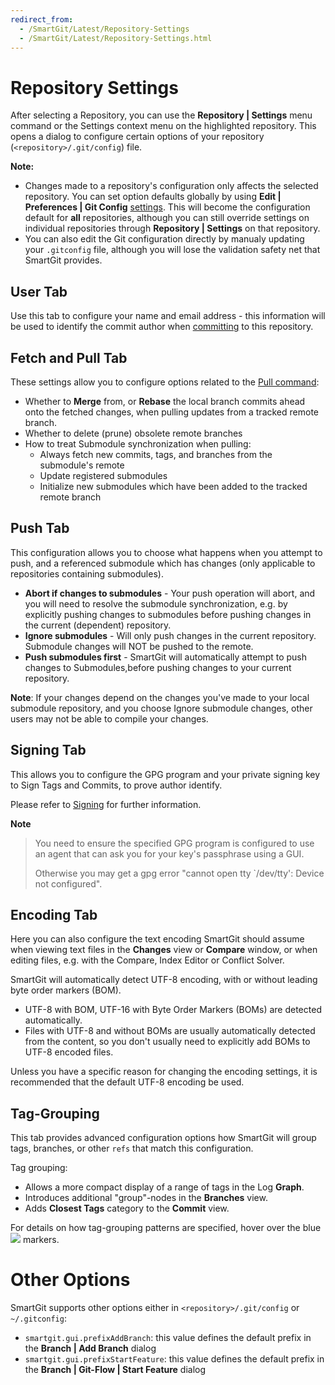 ```yaml
---
redirect_from:
  - /SmartGit/Latest/Repository-Settings
  - /SmartGit/Latest/Repository-Settings.html
---
```


# Repository Settings

After selecting a Repository, you can use the **Repository \| Settings** menu command or the Settings context menu on the highlighted repository. This opens a dialog to configure certain options of your repository (`<repository>/.git/config`) file.

**Note:**

- Changes made to a repository's configuration only affects the selected repository. You can set option defaults globally by using **Edit \| Preferences \| Git Config** [settings](../Preferences/Commands.md#git-config). This will become the configuration default for **all** repositories, although you can still override settings on individual repositories through **Repository \| Settings** on that repository.
- You can also edit the Git configuration directly by manualy updating your `.gitconfig` file, although you will lose the validation safety net that SmartGit provides.

## User Tab

Use this tab to configure your name and email address - this information will be used to identify the commit author when [committing](../Local-Operations-on-the-Working-Tree.md#commit) to this repository.

## Fetch and Pull Tab

These settings allow you to configure options related to the [Pull command](../Repository/Synchronizing-with-Remote-Repositories.md#pull):

- Whether to **Merge** from, or **Rebase** the local branch commits ahead onto the fetched changes, when pulling updates from a tracked remote branch.
- Whether to delete (prune) obsolete remote branches
- How to treat Submodule synchronization when pulling:
    - Always fetch new commits, tags, and branches from the submodule's remote
    - Update registered submodules
    - Initialize new submodules which have been added to the tracked remote branch

## Push Tab

This configuration allows you to choose what happens when you attempt to push, and a referenced submodule which has changes (only applicable to repositories containing submodules).

- **Abort if changes to submodules** - Your push operation will abort, and you will need to resolve the submodule synchronization, e.g. by explicitly pushing changes to submodules before pushing changes in the current (dependent) repository.
- **Ignore submodules** - Will only push changes in the current repository. Submodule changes will NOT be pushed to the remote.
- **Push submodules first** - SmartGit will automatically attempt to push changes to Submodules,before pushing changes to your current repository.

**Note**: If your changes depend on the changes you've made to your local submodule repository, and you choose Ignore submodule changes, other users may not be able to compile your changes.

## Signing Tab

This allows you to configure the GPG program and your private signing key to Sign Tags and Commits, to prove author identify.

Please refer to [Signing](../../../HowTos/Sign-Tags-and-Commits.md) for further information.

**Note**
> You need to ensure the specified GPG program is configured to use an agent that can ask you for your key's passphrase using a GUI.
>
> Otherwise you may get a gpg error "cannot open tty \`/dev/tty': Device not configured".

## Encoding Tab

Here you can also configure the text encoding SmartGit should assume when viewing text files in the **Changes** view or **Compare** window, or when editing files, e.g. with the Compare, Index Editor or Conflict Solver.

SmartGit will automatically detect UTF-8 encoding, with or without leading byte order markers (BOM).

- UTF-8 with BOM, UTF-16 with Byte Order Markers (BOMs) are detected automatically.
- Files with UTF-8 and without BOMs are usually automatically detected from the content, so you don't usually need to explicitly add BOMs to UTF-8 encoded files.

Unless you have a specific reason for changing the encoding settings, it is recommended that the default UTF-8 encoding be used.

## Tag-Grouping

This tab provides advanced configuration options how SmartGit will group tags, branches, or other `refs` that match this configuration.

Tag grouping:

- Allows a more compact display of a range of tags in the Log **Graph**.
- Introduces additional "group"-nodes in the **Branches** view.
- Adds **Closest Tags** category to the **Commit** view.

For details on how tag-grouping patterns are specified, hover over the blue ![](../../images/icons/emoticons/information.png) markers.

# Other Options

SmartGit supports other options either in `<repository>/.git/config` or `~/.gitconfig`:

- `smartgit.gui.prefixAddBranch`: this value defines the default prefix in the **Branch \| Add Branch** dialog
- `smartgit.gui.prefixStartFeature`: this value defines the default prefix in the **Branch \| Git-Flow \| Start Feature** dialog
